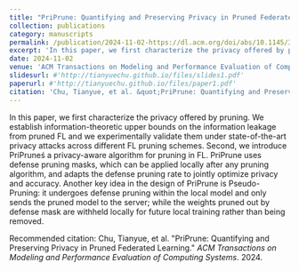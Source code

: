 ```yaml
---
title: "PriPrune: Quantifying and Preserving Privacy in Pruned Federated Learning"
collection: publications
category: manuscripts
permalink: /publication/2024-11-02-https://dl.acm.org/doi/abs/10.1145/3702241
excerpt: 'In this paper, we first characterize the privacy offered by pruning. We establish information-theoretic upper bounds on the information leakage from pruned FL and we experimentally validate them under state-of-the-art privacy attacks across different FL pruning schemes. Second, we introduce PriPruneś a privacy-aware algorithm for pruning in FL. PriPrune uses defense pruning masks, which can be applied locally after any pruning algorithm, and adapts the defense pruning rate to jointly optimize privacy and accuracy. Another key idea in the design of PriPrune is Pseudo-Pruning: it undergoes defense pruning within the local model and only sends the pruned model to the server; while the weights pruned out by defense mask are withheld locally for future local training rather than being removed.'
date: 2024-11-02
venue: 'ACM Transactions on Modeling and Performance Evaluation of Computing Systems'
slidesurl: #'http://tianyuechu.github.io/files/slides1.pdf'
paperurl: #'http://tianyuechu.github.io/files/paper1.pdf'
citation: 'Chu, Tianyue, et al. &quot;PriPrune: Quantifying and Preserving Privacy in Pruned Federated Learning.&quot; <i>ACM Transactions on Modeling and Performance Evaluation of Computing Systems</i>. 2024.'
---
```

In this paper, we first characterize the privacy offered by pruning. We establish information-theoretic upper bounds on the information leakage from pruned FL and we experimentally validate them under state-of-the-art privacy attacks across different FL pruning schemes. Second, we introduce PriPruneś a privacy-aware algorithm for pruning in FL. PriPrune uses defense pruning masks, which can be applied locally after any pruning algorithm, and adapts the defense pruning rate to jointly optimize privacy and accuracy. Another key idea in the design of PriPrune is Pseudo-Pruning: it undergoes defense pruning within the local model and only sends the pruned model to the server; while the weights pruned out by defense mask are withheld locally for future local training rather than being removed.


Recommended citation: Chu, Tianyue, et al. "PriPrune: Quantifying and Preserving Privacy in Pruned Federated Learning." <i>ACM Transactions on Modeling and Performance Evaluation of Computing Systems</i>. 2024.
